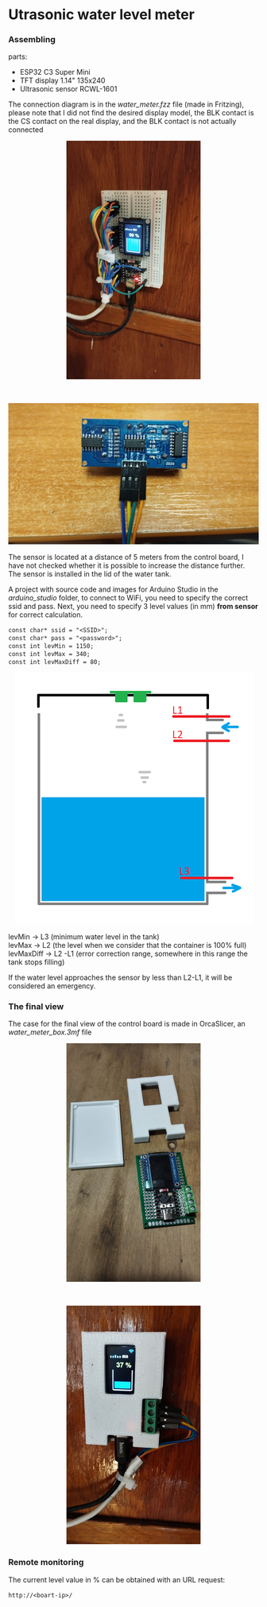 # Utrasonic water level meter
### Assembling
parts:
- ESP32 C3 Super Mini
- TFT display 1.14" 135x240
- Ultrasonic sensor RCWL-1601

The connection diagram is in the *water_meter.fzz* file (made in Fritzing), please note that I did not find the desired display model, the BLK contact is the CS contact on the real display, and the BLK contact is not actually connected

<p align="center"><img src="./images/simple_board.jpg"/></p></br>
<p align="center"><img src="./images/sensor.jpg"/></p>

The sensor is located at a distance of 5 meters from the control board, I have not checked whether it is possible to increase the distance further. The sensor is installed in the lid of the water tank.

A project with source code and images for Arduino Studio in the *arduino_studio* folder, to connect to WiFi, you need to specify the correct ssid and pass. Next, you need to specify 3 level values (in mm) **from sensor** for correct calculation.

```
const char* ssid = "<SSID>";
const char* pass = "<password>";
const int levMin = 1150;
const int levMax = 340;
const int levMaxDiff = 80;
```

<p align="center"><img src="./images/tank.png"/></p>

levMin -> L3 (minimum water level in the tank)\
levMax -> L2 (the level when we consider that the container is 100% full)\
levMaxDiff -> L2 -L1 (error correction range, somewhere in this range the tank stops filling)

If the water level approaches the sensor by less than L2-L1, it will be considered an emergency.

### The final view

The case for the final view of the control board is made in OrcaSlicer, an *water_meter_box.3mf* file

<p align="center"><img src="./images/parts.jpg"/></p></br>
<p align="center"><img src="./images/final.jpg"/></p>

### Remote monitoring

The current level value in % can be obtained with an URL request:
```
http://<boart-ip>/
```
